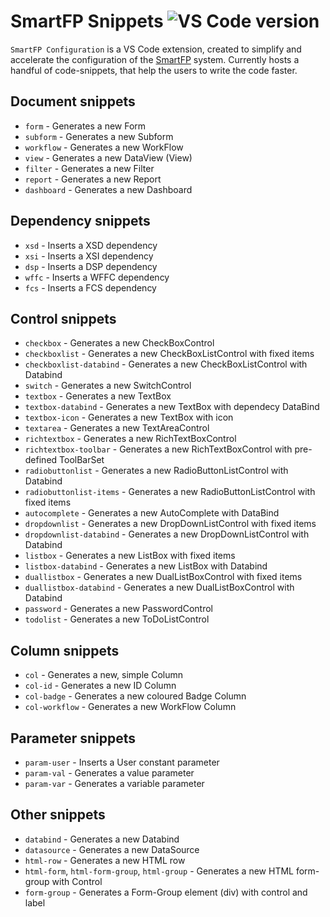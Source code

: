 # SmartFP Snippets ![VS Code version](https://img.shields.io/badge/VS%20Code-1.64.0%2B-blue?style=flat-square)

`SmartFP Configuration` is a VS Code extension, created to simplify and accelerate the configuration of the [SmartFP](https://smartfp.cz) system. Currently hosts a handful of code-snippets, that help the users to write the code faster.

## Document snippets

- `form` - Generates a new Form
- `subform` - Generates a new Subform
- `workflow` - Generates a new WorkFlow
- `view` - Generates a new DataView (View)
- `filter` - Generates a new Filter
- `report` - Generates a new Report
- `dashboard` - Generates a new Dashboard

## Dependency snippets

- `xsd` - Inserts a XSD dependency
- `xsi` - Inserts a XSI dependency
- `dsp` - Inserts a DSP dependency
- `wffc` - Inserts a WFFC dependency
- `fcs` - Inserts a FCS dependency

## Control snippets

- `checkbox` - Generates a new CheckBoxControl
- `checkboxlist` - Generates a new CheckBoxListControl with fixed items
- `checkboxlist-databind` - Generates a new CheckBoxListControl with Databind
- `switch` - Generates a new SwitchControl
- `textbox` - Generates a new TextBox
- `textbox-databind` - Generates a new TextBox with dependecy DataBind
- `textbox-icon` - Generates a new TextBox with icon
- `textarea` - Generates a new TextAreaControl
- `richtextbox` - Generates a new RichTextBoxControl
- `richtextbox-toolbar` - Generates a new RichTextBoxControl with pre-defined ToolBarSet
- `radiobuttonlist` - Generates a new RadioButtonListControl with Databind
- `radiobuttonlist-items` - Generates a new RadioButtonListControl with fixed items
- `autocomplete` - Generates a new AutoComplete with DataBind
- `dropdownlist` - Generates a new DropDownListControl with fixed items
- `dropdownlist-databind` - Generates a new DropDownListControl with Databind
- `listbox` - Generates a new ListBox with fixed items
- `listbox-databind` - Generates a new ListBox with Databind
- `duallistbox` - Generates a new DualListBoxControl with fixed items
- `duallistbox-databind` - Generates a new DualListBoxControl with Databind
- `password` - Generates a new PasswordControl
- `todolist` - Generates a new ToDoListControl

## Column snippets

- `col` - Generates a new, simple Column
- `col-id` - Generates a new ID Column
- `col-badge` - Generates a new coloured Badge Column
- `col-workflow` - Generates a new WorkFlow Column

## Parameter snippets

- `param-user` - Inserts a User constant parameter
- `param-val` - Generates a value parameter
- `param-var` - Generates a variable parameter

## Other snippets

- `databind` - Generates a new Databind
- `datasource` - Generates a new DataSource
- `html-row` - Generates a new HTML row
- `html-form`, `html-form-group`, `html-group` - Generates a new HTML form-group with Control
- `form-group` - Generates a Form-Group element (div) with control and label